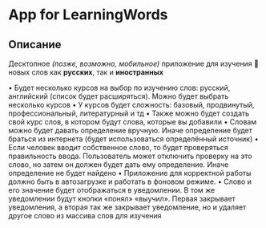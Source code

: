 # App for LearningWords
## Описание
Десктопное *(позже, возможно, мобильное)* приложение для изучения :book: новых слов как **русских**, так и **иностранных**

• Будет несколько курсов на выбор по изучению слов: русский, английский (список будет расширяться). Можно будет выбрать несколько курсов
• У курсов будет сложность: базовый, продвинутый, профессиональный, литературный и тд
• Также можно будет создать свой курс слов, в котором будут слова, которые вы добавили
• Словам можно будет давать определение вручную. Иначе определение будет браться из интернета (будет использоваться определённый источник)
• Если человек вводит собственное слово, то будет проверяться правильность ввода. Пользователь может отключить проверку на это слово, но затем он должен будет дать ему определение. Иначе определение не будет найдено
• Приложение для корректной работы должно быть в автозагрузке и работать в фоновом режиме.
• Слово и его значение будет отображаться в уведомлении. В том же уведомлении будут кнопки «понял» «выучил». Первая закрывает уведомления, а вторая так же закрывает уведомление, но и удаляет другое слово из массива слов для изучения
